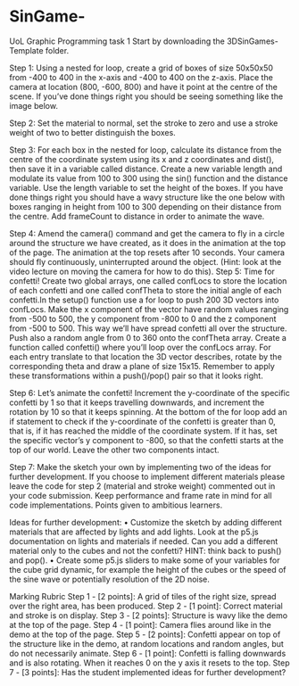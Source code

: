 # SinGame-
UoL Graphic Programming task 1
Start by downloading the 3DSinGames-Template folder.

Step 1: Using a nested for loop, create a grid of boxes of size 50x50x50 from -400 to 400 in the x-axis and -400 to 400 on the z-axis. Place the camera at location (800, -600, 800) and have it point at the centre of the scene. If you’ve done things right you should be seeing something like the image below.

Step 2: Set the material to normal, set the stroke to zero and use a stroke weight of two to better distinguish the boxes.

Step 3: For each box in the nested for loop, calculate its distance from the centre of the coordinate system using its x and z coordinates and dist(), then save it in a variable called distance. Create a new variable length and modulate its value from 100 to 300 using the sin() function and the distance variable. Use the length variable to set the height of the boxes. If you have done things right you should have a wavy structure like the one below with boxes ranging in height from 100 to 300 depending on their distance from the centre. Add frameCount to distance in order to animate the wave.

Step 4: Amend the camera() command and get the camera to fly in a circle around the structure we have created, as it does in the animation at the top of the page. The animation at the top resets after 10 seconds. Your camera should fly continuously, uninterrupted around the object. (Hint: look at the video lecture on moving the camera for how to do this).
Step 5: Time for confetti! Create two global arrays, one called confLocs to store the location of each confetti and one called confTheta to store the initial angle of each confetti.In the setup() function use a for loop to push 200 3D vectors into confLocs. Make the x component of the vector have random values ranging from -500 to 500, the y component from -800 to 0 and the z component from -500 to 500. This way we’ll have spread confetti all over the structure.
Push also a random angle from 0 to 360 onto the confTheta array. Create a function called confetti() where you’ll loop over the confLocs array. For each entry translate to that location the 3D vector describes, rotate by the corresponding theta and draw a plane of size 15x15. Remember to apply these transformations within a push()/pop() pair so that it looks right.

Step 6: Let’s animate the confetti! Increment the y-coordinate of the specific confetti by 1 so that it keeps travelling downwards, and increment the rotation by 10 so that it keeps spinning. At the bottom of the for loop add an if statement to check if the y-coordinate of the confetti is greater than 0, that is, if it has reached the middle of the coordinate system. If it has, set the specific vector’s y component to -800, so that the confetti starts at the top of our world. Leave the other two components intact.

Step 7: Make the sketch your own by implementing two of the ideas for further development. If you choose to implement different materials please leave the code for step 2 (material and stroke weight) commented out in your code submission. Keep performance and frame rate in mind for all code implementations. Points given to ambitious learners. 

Ideas for further development:
•	Customize the sketch by adding different materials that are affected by lights and add lights. Look at the p5.js documentation on lights and materials if needed. Can you add a different material only to the cubes and not the confetti? HINT: think back to push() and pop(). 
•	Create some p5.js sliders to make some of your variables for the cube grid dynamic, for example the height of the cubes or the speed of the sine wave or potentially resolution of the 2D noise. 

Marking Rubric
Step 1 - [2 points]: A grid of tiles of the right size, spread over the right area, has been produced.
Step 2 - [1 point]: Correct material and stroke is on display.
Step 3 - [2 points]: Structure is wavy like the demo at the top of the page.
Step 4 - [1 point]: Camera flies around like in the demo at the top of the page.
Step 5 - [2 points]: Confetti appear on top of the structure like in the demo, at random locations and random angles, but do not necessarily animate.
Step 6 - [1 point]: Confetti is falling downwards and is also rotating. When it reaches 0 on the y axis it resets to the top.
Step 7 - [3 points]: Has the student implemented ideas for further development?
